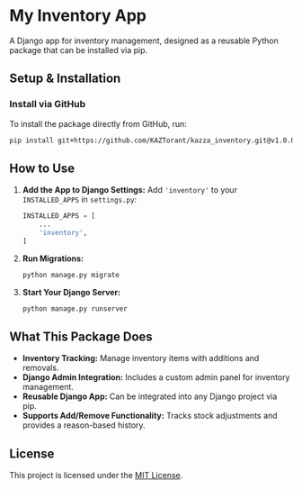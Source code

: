 # My Inventory App

A Django app for inventory management, designed as a reusable Python package that can be installed via pip.

## Setup & Installation

### Install via GitHub
To install the package directly from GitHub, run:
```bash
pip install git+https://github.com/KAZTorant/kazza_inventory.git@v1.0.0
```


## How to Use

1. **Add the App to Django Settings:**
   Add `'inventory'` to your `INSTALLED_APPS` in `settings.py`:
   ```python
   INSTALLED_APPS = [
       ...
       'inventory',
   ]
   ```

2. **Run Migrations:**
   ```bash
   python manage.py migrate
   ```

3. **Start Your Django Server:**
   ```bash
   python manage.py runserver
   ```

## What This Package Does

- **Inventory Tracking:** Manage inventory items with additions and removals.
- **Django Admin Integration:** Includes a custom admin panel for inventory management.
- **Reusable Django App:** Can be integrated into any Django project via pip.
- **Supports Add/Remove Functionality:** Tracks stock adjustments and provides a reason-based history.

## License

This project is licensed under the [MIT License](LICENSE).
